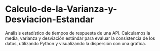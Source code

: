 # Calculo-de-la-Varianza-y-Desviacion-Estandar
Análisis estadístico de tiempos de respuesta de una API. Calculamos la media, varianza y desviación estándar para evaluar la consistencia de los datos, utilizando Python y visualizando la dispersión con una gráfica.
